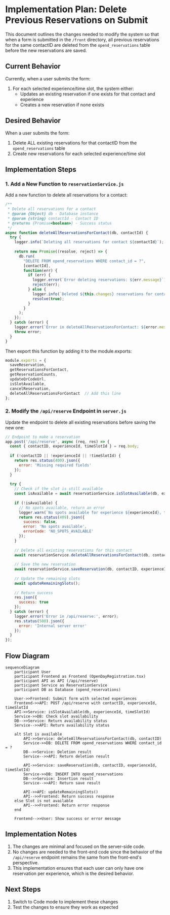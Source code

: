 # Implementation Plan: Delete Previous Reservations on Submit

This document outlines the changes needed to modify the system so that when a form is submitted in the `/front` directory, all previous reservations for the same contactID are deleted from the `opend_reservations` table before the new reservations are saved.

## Current Behavior

Currently, when a user submits the form:
1. For each selected experience/time slot, the system either:
   - Updates an existing reservation if one exists for that contact and experience
   - Creates a new reservation if none exists

## Desired Behavior

When a user submits the form:
1. Delete ALL existing reservations for that contactID from the `opend_reservations` table
2. Create new reservations for each selected experience/time slot

## Implementation Steps

### 1. Add a New Function to `reservationService.js`

Add a new function to delete all reservations for a contact:

```javascript
/**
 * Delete all reservations for a contact
 * @param {Object} db - Database instance
 * @param {string} contactId - Contact ID
 * @returns {Promise<boolean>} - Success status
 */
async function deleteAllReservationsForContact(db, contactId) {
  try {
    logger.info(`Deleting all reservations for contact ${contactId}`);
    
    return new Promise((resolve, reject) => {
      db.run(
        "DELETE FROM opend_reservations WHERE contact_id = ?",
        [contactId],
        function(err) {
          if (err) {
            logger.error(`Error deleting reservations: ${err.message}`);
            reject(err);
          } else {
            logger.info(`Deleted ${this.changes} reservations for contact ${contactId}`);
            resolve(true);
          }
        }
      );
    });
  } catch (error) {
    logger.error(`Error in deleteAllReservationsForContact: ${error.message}`);
    throw error;
  }
}
```

Then export this function by adding it to the module.exports:

```javascript
module.exports = {
  saveReservation,
  getReservationsForContact,
  getReservationCounts,
  updateQrCodeUrl,
  isSlotAvailable,
  cancelReservation,
  deleteAllReservationsForContact  // Add this line
};
```

### 2. Modify the `/api/reserve` Endpoint in `server.js`

Update the endpoint to delete all existing reservations before saving the new one:

```javascript
// Endpoint to make a reservation
app.post('/api/reserve', async (req, res) => {
  const { contactID, experienceId, timeSlotId } = req.body;
  
  if (!contactID || !experienceId || !timeSlotId) {
    return res.status(400).json({
      error: 'Missing required fields'
    });
  }
  
  try {
    // Check if the slot is still available
    const isAvailable = await reservationService.isSlotAvailable(db, experienceId, timeSlotId);
    
    if (!isAvailable) {
      // No spots available, return an error
      logger.warn(`No spots available for experience ${experienceId}, time slot ${timeSlotId}`);
      return res.status(409).json({
        success: false,
        error: 'No spots available',
        errorCode: 'NO_SPOTS_AVAILABLE'
      });
    }
    
    // Delete all existing reservations for this contact
    await reservationService.deleteAllReservationsForContact(db, contactID);
    
    // Save the new reservation
    await reservationService.saveReservation(db, contactID, experienceId, timeSlotId);
    
    // Update the remaining slots
    await updateRemainingSlots();
    
    // Return success
    res.json({
      success: true
    });
  } catch (error) {
    logger.error('Error in /api/reserve:', error);
    res.status(500).json({
      error: 'Internal server error'
    });
  }
});
```

## Flow Diagram

```mermaid
sequenceDiagram
    participant User
    participant Frontend as Frontend (OpenDayRegistration.tsx)
    participant API as API (/api/reserve)
    participant Service as ReservationService
    participant DB as Database (opend_reservations)
    
    User->>Frontend: Submit form with selected experiences
    Frontend->>API: POST /api/reserve with contactID, experienceId, timeSlotId
    API->>Service: isSlotAvailable(db, experienceId, timeSlotId)
    Service->>DB: Check slot availability
    DB-->>Service: Return availability status
    Service-->>API: Return availability status
    
    alt Slot is available
        API->>Service: deleteAllReservationsForContact(db, contactID)
        Service->>DB: DELETE FROM opend_reservations WHERE contact_id = ?
        DB-->>Service: Deletion result
        Service-->>API: Return deletion result
        
        API->>Service: saveReservation(db, contactID, experienceId, timeSlotId)
        Service->>DB: INSERT INTO opend_reservations
        DB-->>Service: Insertion result
        Service-->>API: Return save result
        
        API->>API: updateRemainingSlots()
        API-->>Frontend: Return success response
    else Slot is not available
        API-->>Frontend: Return error response
    end
    
    Frontend-->>User: Show success or error message
```

## Implementation Notes

1. The changes are minimal and focused on the server-side code.
2. No changes are needed to the front-end code since the behavior of the `/api/reserve` endpoint remains the same from the front-end's perspective.
3. This implementation ensures that each user can only have one reservation per experience, which is the desired behavior.

## Next Steps

1. Switch to Code mode to implement these changes
2. Test the changes to ensure they work as expected